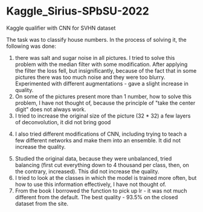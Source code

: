 # Kaggle_Sirius-SPbSU-2022
Kaggle qualifier with CNN for SVHN dataset


The task was to classify house numbers. In the process of solving it, the following was done:
1) there was salt and sugar noise in all pictures. I tried to solve this problem with the median filter with some modification. After applying the filter the loss fell, but insignificantly, because of the fact that in some pictures there was too much noise and they were too blurry. Experimented with different augmentations - gave a slight increase in quality.
2) On some of the pictures present more than 1 number, how to solve this problem, I have not thought of, because the principle of "take the center digit" does not always work.
3) I tried to increase the original size of the picture (32 * 32) a few layers of deconvolution, it did not bring good
4. I also tried different modifications of CNN, including trying to teach a few different networks and make them into an ensemble. It did not increase the quality.
5) Studied the original data, because they were unbalanced, tried balancing (first cut everything down to 4 thousand per class, then, on the contrary, increased). This did not increase the quality.
6) I tried to look at the classes in which the model is trained more often, but how to use this information effectively, I have not thought of.
7) From the book I borrowed the function to pick up lr - it was not much different from the default. The best quality - 93.5% on the closed dataset from the site.
